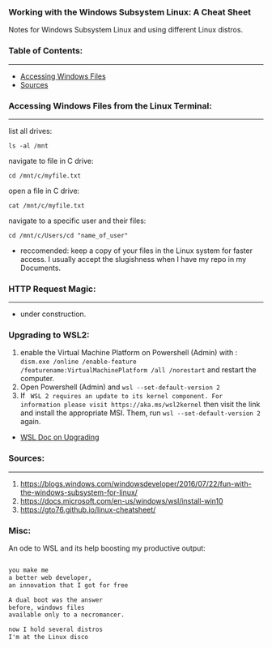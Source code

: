 ### Working with the Windows Subsystem Linux: A Cheat Sheet
Notes for Windows Subsystem Linux and using different Linux distros.

### Table of Contents:
---
- [Accessing Windows Files](#accessing-windows-files)
- [Sources](#sources)


### Accessing Windows Files from the Linux Terminal:
---

list all drives:

`ls -al /mnt  `

navigate to file in C drive:

`cd /mnt/c/myfile.txt       `

open a file in C drive:

`cat /mnt/c/myfile.txt       `

navigate to a specific user and their files:

`cd /mnt/c/Users/cd "name_of_user"`

* reccomended: keep a copy of your files in the Linux system for faster access. I usually accept the slugishness when I have my repo in my Documents.

### HTTP Request Magic:
---
- under construction.

### Upgrading to WSL2:

1. enable the Virtual Machine Platform on Powershell (Admin) with :
`dism.exe /online /enable-feature /featurename:VirtualMachinePlatform /all /norestart` and restart the computer.
2. Open Powershell (Admin) and `wsl --set-default-version 2`
3. If ` WSL 2 requires an update to its kernel component. For information please visit https://aka.ms/wsl2kernel` then visit the link and install the appropriate MSI. Them, run `wsl --set-default-version 2` again.

* [WSL Doc on Upgrading](https://docs.microsoft.com/en-us/windows/wsl/install-win10#update-to-wsl-2)

### Sources:
---
1. https://blogs.windows.com/windowsdeveloper/2016/07/22/fun-with-the-windows-subsystem-for-linux/
2. https://docs.microsoft.com/en-us/windows/wsl/install-win10
3. https://gto76.github.io/linux-cheatsheet/

### Misc:
An ode to WSL and its help boosting my productive output:
``` html

you make me
a better web developer,
an innovation that I got for free

A dual boot was the answer
before, windows files
available only to a necromancer.

now I hold several distros
I'm at the Linux disco
```
